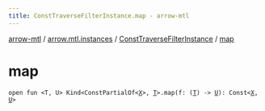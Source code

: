 ```yaml
---
title: ConstTraverseFilterInstance.map - arrow-mtl
---
```


[arrow-mtl](../../index.html) / [arrow.mtl.instances](../index.html) / [ConstTraverseFilterInstance](index.html) / [map](./map.html)

# map

`open fun <T, U> Kind<ConstPartialOf<`[`X`](index.html#X)`>, `[`T`](map.html#T)`>.map(f: (`[`T`](map.html#T)`) -> `[`U`](map.html#U)`): Const<`[`X`](index.html#X)`, `[`U`](map.html#U)`>`
